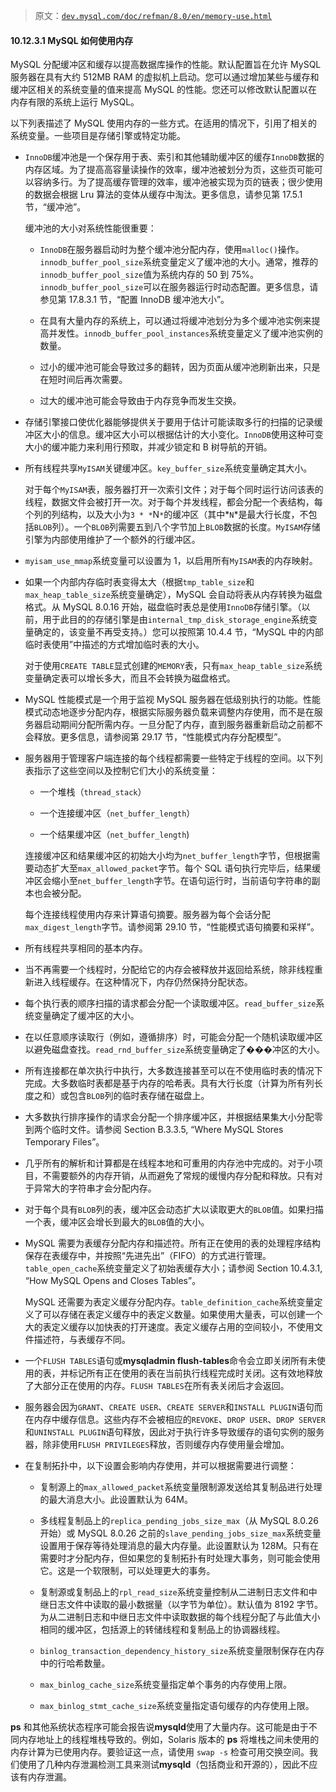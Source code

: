 > 原文：[`dev.mysql.com/doc/refman/8.0/en/memory-use.html`](https://dev.mysql.com/doc/refman/8.0/en/memory-use.html)

#### 10.12.3.1 MySQL 如何使用内存

MySQL 分配缓冲区和缓存以提高数据库操作的性能。默认配置旨在允许 MySQL 服务器在具有大约 512MB RAM 的虚拟机上启动。您可以通过增加某些与缓存和缓冲区相关的系统变量的值来提高 MySQL 的性能。您还可以修改默认配置以在内存有限的系统上运行 MySQL。

以下列表描述了 MySQL 使用内存的一些方式。在适用的情况下，引用了相关的系统变量。一些项目是存储引擎或特定功能。

+   `InnoDB`缓冲池是一个保存用于表、索引和其他辅助缓冲区的缓存`InnoDB`数据的内存区域。为了提高高容量读操作的效率，缓冲池被划分为页，这些页可能可以容纳多行。为了提高缓存管理的效率，缓冲池被实现为页的链表；很少使用的数据会根据 Lru 算法的变体从缓存中淘汰。更多信息，请参见第 17.5.1 节，“缓冲池”。

    缓冲池的大小对系统性能很重要：

    +   `InnoDB`在服务器启动时为整个缓冲池分配内存，使用`malloc()`操作。`innodb_buffer_pool_size`系统变量定义了缓冲池的大小。通常，推荐的`innodb_buffer_pool_size`值为系统内存的 50 到 75%。`innodb_buffer_pool_size`可以在服务器运行时动态配置。更多信息，请参见第 17.8.3.1 节，“配置 InnoDB 缓冲池大小”。

    +   在具有大量内存的系统上，可以通过将缓冲池划分为多个缓冲池实例来提高并发性。`innodb_buffer_pool_instances`系统变量定义了缓冲池实例的数量。

    +   过小的缓冲池可能会导致过多的翻转，因为页面从缓冲池刷新出来，只是在短时间后再次需要。

    +   过大的缓冲池可能会导致由于内存竞争而发生交换。

+   存储引擎接口使优化器能够提供关于要用于估计可能读取多行的扫描的记录缓冲区大小的信息。缓冲区大小可以根据估计的大小变化。`InnoDB`使用这种可变大小的缓冲能力来利用行预取，并减少锁定和 B 树导航的开销。

+   所有线程共享`MyISAM`关键缓冲区。`key_buffer_size`系统变量确定其大小。

    对于每个`MyISAM`表，服务器打开一次索引文件；对于每个同时运行访问该表的线程，数据文件会被打开一次。对于每个并发线程，都会分配一个表结构，每个列的列结构，以及大小为`3 * *`N`*`的缓冲区（其中*`N`*是最大行长度，不包括`BLOB`列）。一个`BLOB`列需要五到八个字节加上`BLOB`数据的长度。`MyISAM`存储引擎为内部使用维护了一个额外的行缓冲区。

+   `myisam_use_mmap`系统变量可以设置为 1，以启用所有`MyISAM`表的内存映射。

+   如果一个内部内存临时表变得太大（根据`tmp_table_size`和`max_heap_table_size`系统变量确定），MySQL 会自动将表从内存转换为磁盘格式。从 MySQL 8.0.16 开始，磁盘临时表总是使用`InnoDB`存储引擎。（以前，用于此目的的存储引擎是由`internal_tmp_disk_storage_engine`系统变量确定的，该变量不再受支持。）您可以按照第 10.4.4 节，“MySQL 中的内部临时表使用”中描述的方式增加临时表的大小。

    对于使用`CREATE TABLE`显式创建的`MEMORY`表，只有`max_heap_table_size`系统变量确定表可以增长多大，而且不会转换为磁盘格式。

+   MySQL 性能模式是一个用于监视 MySQL 服务器在低级别执行的功能。性能模式动态地逐步分配内存，根据实际服务器负载来调整内存使用，而不是在服务器启动期间分配所需内存。一旦分配了内存，直到服务器重新启动之前都不会释放。更多信息，请参阅第 29.17 节，“性能模式内存分配模型”。

+   服务器用于管理客户端连接的每个线程都需要一些特定于线程的空间。以下列表指示了这些空间以及控制它们大小的系统变量：

    +   一个堆栈（`thread_stack`）

    +   一个连接缓冲区（`net_buffer_length`）

    +   一个结果缓冲区（`net_buffer_length`)

    连接缓冲区和结果缓冲区的初始大小均为`net_buffer_length`字节，但根据需要动态扩大至`max_allowed_packet`字节。每个 SQL 语句执行完毕后，结果缓冲区会缩小至`net_buffer_length`字节。在语句运行时，当前语句字符串的副本也会被分配。

    每个连接线程使用内存来计算语句摘要。服务器为每个会话分配`max_digest_length`字节。请参阅第 29.10 节，“性能模式语句摘要和采样”。

+   所有线程共享相同的基本内存。

+   当不再需要一个线程时，分配给它的内存会被释放并返回给系统，除非线程重新进入线程缓存。在这种情况下，内存仍然保持分配状态。

+   每个执行表的顺序扫描的请求都会分配一个读取缓冲区。`read_buffer_size`系统变量确定了缓冲区的大小。

+   在以任意顺序读取行（例如，遵循排序）时，可能会分配一个随机读取缓冲区以避免磁盘查找。`read_rnd_buffer_size`系统变量确定了���冲区的大小。

+   所有连接都在单次执行中执行，大多数连接甚至可以在不使用临时表的情况下完成。大多数临时表都是基于内存的哈希表。具有大行长度（计算为所有列长度之和）或包含`BLOB`列的临时表存储在磁盘上。

+   大多数执行排序操作的请求会分配一个排序缓冲区，并根据结果集大小分配零到两个临时文件。请参阅 Section B.3.3.5, “Where MySQL Stores Temporary Files”。

+   几乎所有的解析和计算都是在线程本地和可重用的内存池中完成的。对于小项目，不需要额外的内存开销，从而避免了常规的缓慢内存分配和释放。只有对于异常大的字符串才会分配内存。

+   对于每个具有`BLOB`列的表，缓冲区会动态扩大以读取更大的`BLOB`值。如果扫描一个表，缓冲区会增长到最大的`BLOB`值的大小。

+   MySQL 需要为表缓存分配内存和描述符。所有正在使用的表的处理程序结构保存在表缓存中，并按照“先进先出”（FIFO）的方式进行管理。`table_open_cache`系统变量定义了初始表缓存大小；请参阅 Section 10.4.3.1, “How MySQL Opens and Closes Tables”。

    MySQL 还需要为表定义缓存分配内存。`table_definition_cache`系统变量定义了可以存储在表定义缓存中的表定义数量。如果使用大量表，可以创建一个大的表定义缓存以加快表的打开速度。表定义缓存占用的空间较小，不使用文件描述符，与表缓存不同。

+   一个`FLUSH TABLES`语句或**mysqladmin flush-tables**命令会立即关闭所有未使用的表，并标记所有正在使用的表在当前执行线程完成时关闭。这有效地释放了大部分正在使用的内存。`FLUSH TABLES`在所有表关闭后才会返回。

+   服务器会因为`GRANT`、`CREATE USER`、`CREATE SERVER`和`INSTALL PLUGIN`语句而在内存中缓存信息。这些内存不会被相应的`REVOKE`、`DROP USER`、`DROP SERVER`和`UNINSTALL PLUGIN`语句释放，因此对于执行许多导致缓存的语句实例的服务器，除非使用`FLUSH PRIVILEGES`释放，否则缓存内存使用量会增加。

+   在复制拓扑中，以下设置会影响内存使用，并可以根据需要进行调整：

    +   复制源上的`max_allowed_packet`系统变量限制源发送给其复制品进行处理的最大消息大小。此设置默认为 64M。

    +   多线程复制品上的`replica_pending_jobs_size_max`（从 MySQL 8.0.26 开始）或 MySQL 8.0.26 之前的`slave_pending_jobs_size_max`系统变量设置用于保存等待处理消息的最大内存量。此设置默认为 128M。只有在需要时才分配内存，但如果您的复制拓扑有时处理大事务，则可能会使用它。这是一个软限制，可以处理更大的事务。

    +   复制源或复制品上的`rpl_read_size`系统变量控制从二进制日志文件和中继日志文件中读取的最小数据量（以字节为单位）。默认值为 8192 字节。为从二进制日志和中继日志文件中读取数据的每个线程分配了与此值大小相同的缓冲区，包括源上的转储线程和复制品上的协调器线程。

    +   `binlog_transaction_dependency_history_size`系统变量限制保存在内存中的行哈希数量。

    +   `max_binlog_cache_size`系统变量指定单个事务的内存使用上限。

    +   `max_binlog_stmt_cache_size`系统变量指定语句缓存的内存使用上限。

**ps** 和其他系统状态程序可能会报告说**mysqld**使用了大量内存。这可能是由于不同内存地址上的线程堆栈导致的。例如，Solaris 版本的 **ps** 将堆栈之间未使用的内存计算为已使用内存。要验证这一点，请使用 `swap -s` 检查可用交换空间。我们使用了几种内存泄漏检测工具来测试**mysqld**（包括商业和开源的），因此不应该有内存泄漏。
